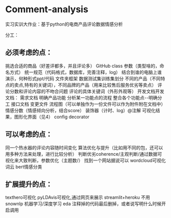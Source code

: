 # Comment-analysis
实习实训大作业：基于python的电商产品评论数据情感分析

分工：<br>

## 必须考虑的点：
挑选合适的商品（好差评都多，并且评论多）
GitHub
class
参数（类型啥的，命名方式）
统一规范（代码格式，数据库，完善注释，log）
结合到谁的电脑上谁演示，何种形式ppt/代码
文件夹框架
数据测试集训练集划分
不同的产品（不同特点的卖点,特有的关键词），不同品牌的产品（用来比较售后服务优劣等卖点）
评论分数和评论内容的不吻合问题
评论的具体关键词（外形外观等）
开发文档开发文档：
需求文档
明确产品功能
分析某一功能点的流程
整合各个功能点--明确分工
接口文档
变更文件
流程图（可以单独作为一份文件可以作为附件附在文档中）
情感分数（情感倾向分析，结合score）
装饰器（计时、log）@注解
可视化结果，图形化界面（见4）
config
decorator


## 可以考虑的点：
同一个热水器的评论内容随时间变化
算法优化与提升（比如用不同的包，还可以用多种方法来处理，进行比较分析）
判断优劣coherence/主观判断/通过数据可视化来大致判断，参数优化（主题数/）
找到一个网站据说可以
wordcloud可视化词云
bert情感分类

## 扩展提升的点：
texthero可视化
pyLDAvis可视化,通过网页来展示
streamlit+heroku
不用snownlp
机器学习/深度学习
eda
注释掉的代码最后删掉，或者说写明什么时候开启调用
